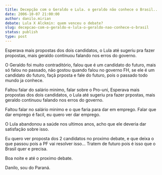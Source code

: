 ```yaml
---
title: Decepção com o Geraldo e Lula. o geraldo não conhece o Brasil...
date: 2006-10-07 21:00:00
author: danilo.mirian
debate: Lula X Alckmin: quem venceu o debate?
slug: decepcao-com-o-geraldo-e-lula-o-geraldo-nao-conhece-o-brasil
status: publish 
type: post
---
```


Esperava mais propostas dos dois candidatos, o Lula até sugeriu pra fazer propostas, mais geraldo continuou falando nos erros do governo.


O Geraldo foi muito contraditório, falou que é um candidato do futuro, mais só falou no passado, não gostou quando falou no governo FH, se ele é um candidato do futuro, façã prposta e fale do futuro, pois o passado todo mundo ja conhece.


Faltou falar do salário minimo, falar sobre o Pro-uni, Esperava mais propostas dos dois candidatos, o Lula até sugeriu pra fazer prpostas, mais geraldo continuou falando nos erros do governo.


Faltou falar no salário minimo e o que faria para dar em emprego. Falar que dar emprego é facil, eu quero ver dar emprego.


O Lula abandonou a saúde nos ultimos anos, acho que ele deveria dar satisfação sobre isso.


Eu quero ver proposta dos 2 candidatos no proximo debate, e que deixa o que passou pois a PF vai resolver isso... Tratem de futuro pois é isso que o Brasil quer e precisa.


Boa noite e até o proximo debate.


Danilo, sou do Paraná.


